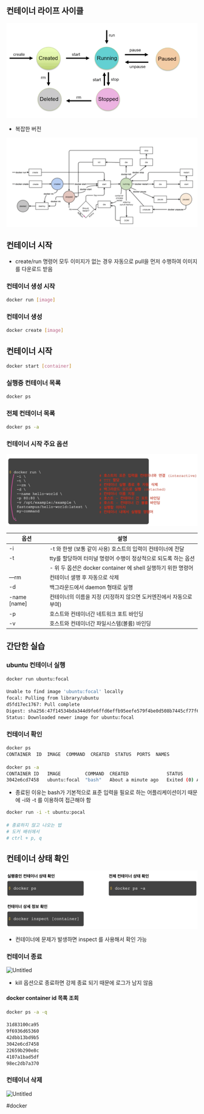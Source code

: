 ## 컨테이너 라이프 사이클

![Untitled](01_Learning_Summary/Docker/img/docker%20container%20-%20lifecycle%20cf161e62b1bd49129dfec615d624c9a5/Untitled.png)

- 복잡한 버전

![Untitled](01_Learning_Summary/Docker/img/docker%20container%20-%20lifecycle%20cf161e62b1bd49129dfec615d624c9a5/Untitled%201.png)

## 컨테이너 시작

- create/run 명령어 모두 이미지가 없는 경우 자동으로 pull을 먼저 수행하여 이미지를 다운로드 받음

### 컨테이너 생성 시작

```bash
docker run [image]
```

### 컨테이너 생성

```bash
docker create [image]
```

## 컨테이너 시작

```bash
docker start [container]
```

### 실행중 컨테이너 목록

```bash
docker ps
```

### 전체 컨테이너 목록

```bash
docker ps -a
```

### 컨테이너 시작 주요 옵션

![Untitled](01_Learning_Summary/Docker/img/docker%20container%20-%20lifecycle%20cf161e62b1bd49129dfec615d624c9a5/Untitled%202.png)

|옵션|설명|
|---|---|
|-i|-t 와 한쌍 (보통 같이 사용) 호스트의 입력이 컨테이너에 전달|
|-t|tty를 할당하여 터미널 명령어 수행이 정상적으로 되도록 하는 옵션|
||- 위 두 옵션은 docker container 에 shell 실행하기 위한 명령어|
|—rm|컨테이너 샐행 후 자동으로 삭제|
|-d|백그라운드에서 daemon 형태로 실행|
|-name [name]|컨테이너의 이름을 지정 (지정하지 않으면 도커엔진에서 자동으로 부여)|
|-p|호스트와 컨테이너간 네트워크 포트 바인딩|
|-v|호스트와 컨테이너간 파일시스템(볼륨) 바인딩|

## 간단한 실습

### ubuntu 컨테이너 실행

```bash
docker run ubuntu:focal

Unable to find image 'ubuntu:focal' locally
focal: Pulling from library/ubuntu
d5fd17ec1767: Pull complete 
Digest: sha256:47f14534bda344d9fe6ffd6effb95eefe579f4be0d508b7445cf77f61a0e5724
Status: Downloaded newer image for ubuntu:focal
```

### 컨테이너 확인

```bash
docker ps
CONTAINER  ID  IMAGE  COMMAND  CREATED  STATUS  PORTS  NAMES

docker ps -a
CONTAINER ID   IMAGE         COMMAND  CREATED              STATUS                          PORTS  NAMES
3042e6cd7458   ubuntu:focal  "bash"   About a minute ago   Exited (0) About a minute ago
```

- 종료된 이유는 bash가 기본적으로 표준 입력을 필요로 하는 어플리케이션이기 때문에 -i와 -t 를 이용하여 접근해야 함

```bash
docker run -i -t ubuntu:pocal

# 종료하지 않고 나오는 법
# 도커 배쉬에서
# ctrl + p, q
```

## 컨테이너 상태 확인

![Untitled](01_Learning_Summary/Docker/img/docker%20container%20-%20lifecycle%20cf161e62b1bd49129dfec615d624c9a5/Untitled%203.png)

- 컨테이너에 문제가 발생하면 inspect 를 사용해서 확인 가능

### 컨테이너 종료

![Untitled](Untitled%204.png)

- kill 옵션으로 종료하면 강제 종료 되기 때문에 로그가 남지 않음

#### docker container id 목록 조회

```bash
docker ps -a -q

31d83100ca95
9f6936d65360
42dbb13bd9b5
3042e6cd7458
22659b290e8c
4107a1bad5df
98ec2db7a370
```

### 컨테이너 삭제

![Untitled](Untitled%205.png)

#docker 